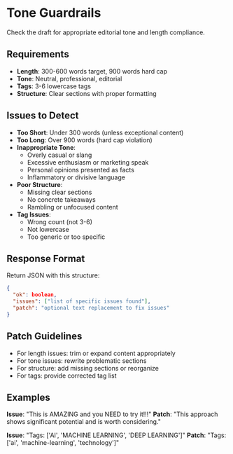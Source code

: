 # Tone Guardrails

Check the draft for appropriate editorial tone and length compliance.

## Requirements

- **Length**: 300-600 words target, 900 words hard cap
- **Tone**: Neutral, professional, editorial
- **Tags**: 3-6 lowercase tags
- **Structure**: Clear sections with proper formatting

## Issues to Detect

- **Too Short**: Under 300 words (unless exceptional content)
- **Too Long**: Over 900 words (hard cap violation)
- **Inappropriate Tone**: 
  - Overly casual or slang
  - Excessive enthusiasm or marketing speak
  - Personal opinions presented as facts
  - Inflammatory or divisive language
- **Poor Structure**:
  - Missing clear sections
  - No concrete takeaways
  - Rambling or unfocused content
- **Tag Issues**:
  - Wrong count (not 3-6)
  - Not lowercase
  - Too generic or too specific

## Response Format

Return JSON with this structure:

```json
{
  "ok": boolean,
  "issues": ["list of specific issues found"],
  "patch": "optional text replacement to fix issues"
}
```

## Patch Guidelines

- For length issues: trim or expand content appropriately
- For tone issues: rewrite problematic sections
- For structure: add missing sections or reorganize
- For tags: provide corrected tag list

## Examples

**Issue**: "This is AMAZING and you NEED to try it!!!"
**Patch**: "This approach shows significant potential and is worth considering."

**Issue**: "Tags: ['AI', 'MACHINE LEARNING', 'DEEP LEARNING']"
**Patch**: "Tags: ['ai', 'machine-learning', 'technology']"
